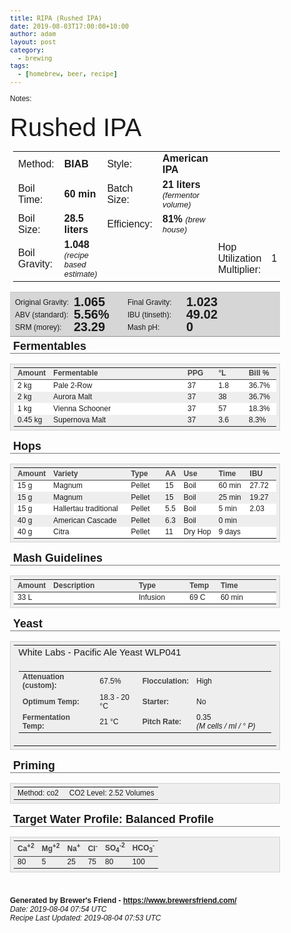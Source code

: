 ```yaml
---
title: RIPA (Rushed IPA)
date: 2019-08-03T17:00:00+10:00
author: adam
layout: post
category:
  - brewing
tags:
  - [homebrew, beer, recipe]
---
```


Notes:

<body style="font: 14px MuseoSans500, Helvetica, Arial, sans-serif; font-size: 12px;">
<h3 style="font-size: 40px; font-weight: normal; line-height: 110%; padding: 5px 0 0 0; margin: 0;">Rushed IPA</h3>
<div style="font-size: 16px; font-weight: normal; padding: 0 0 0 5px;">
<table><tr>
<td>Method:</td><td><b>BIAB</b></td>
<td>Style:</td><td><b>American IPA</b></td>
</tr><tr>
<td>Boil Time:</td><td><b>60 min</b></td>
<td>Batch Size:</td><td><b>21 liters</b> <span style='font-size: 0.8em; font-style: italic;'>(fermentor volume)</span></td>
</tr><tr>
<td>Boil Size:</td><td><b>28.5 liters</b></td>
<td>Efficiency:</td><td><b>81%</b> <span style='font-size: 0.8em; font-style: italic;'>(brew house)</span></td>
</tr><tr>
<td>Boil Gravity:</td><td><b>1.048</b> <span style='font-size: 0.8em; font-style: italic;'>(recipe based estimate)</span></td>
<td>&nbsp;</td><td>&nbsp;</td><td>Hop Utilization Multiplier:</td><td>1</td>
</tr></table>

</div>
<div style="width: 100%; min-width: 320px; max-width: 960px;">
<div style="display: inline-block; width: 100%; padding: 5px 0px 5px 0px; background: #D6D6D6; border-bottom: #8E8E8E 1px solid; border-top: #C8C8C8 1px solid;">  
<div style="display: block; float: left; width: 180px;"><span style="display: block; float: left; margin: 4px 4px 0 8px; width: 90px;">Original Gravity:</span> 
<span style="display: block; font-size: 20px; float: left; line-height: 100%; font-weight: bold; width: 65px;">1.065</span></div> 
<div style="display: block; float: left; width: 180px;"><span style="display: block; float: left; margin: 4px 4px 0 8px; width: 90px;">Final Gravity:</span> 
<span style="display: block; font-size: 20px; float: left; line-height: 100%; font-weight: bold; width: 65px;">1.023</span></div> 
<div style="display: block; float: left; width: 180px;"><span style="display: block; float: left; margin: 4px 4px 0 8px; width: 90px;">ABV (standard):</span> 
<span style="display: block; font-size: 20px; float: left; line-height: 100%; font-weight: bold; width: 65px;">5.56%</span></div> 
<div style="display: block; float: left; width: 180px;"><span style="display: block; float: left; margin: 4px 4px 0 8px; width: 90px;">IBU (tinseth):</span> 
<span style="display: block; font-size: 20px; float: left; line-height: 100%; font-weight: bold; width: 65px;">49.02</span></div> 
<div style="display: block; float: left; width: 180px;"><span style="display: block; float: left; margin: 4px 4px 0 8px; width: 90px;">SRM (morey):</span> 
<span style="display: block; font-size: 20px; float: left; line-height: 100%; font-weight: bold; width: 65px;">23.29</span></div> 
<div style="display: block; float: left; width: 180px;"><span style="display: block; float: left; margin: 4px 4px 0 8px; width: 90px;">Mash pH:</span> 
<span style="display: block; font-size: 20px; float: left; line-height: 100%; font-weight: bold; width: 65px;">0</span></div> 
<div style="clear: both;"></div>
</div>
<div style="border-bottom: #777 1px solid; font-size: 18px; font-weight: bold; padding: 5px 5px 0 5px; margin: 0 0 5px 0; text-align: left;">Fermentables</div>
<table cellspacing="0" cellpadding="4" style="margin-bottom: 10px; background-color: #EEE; border: #D2D2D2 1px solid; width: 100%; border-spacing: 0px 0px; padding: 5px; text-align: left;">
	<tr style="font-size: 12px;">
		<td style="border-bottom: #424242 1px solid; text-align: left; font-weight: bold; color: #424242;" width="10%">
			Amount
		</td>
		<td style="border-bottom: #424242 1px solid; text-align: left; font-weight: bold; color: #424242;" width="54%">
			Fermentable
		</td>
		<td style="border-bottom: #424242 1px solid; text-align: left; font-weight: bold; color: #424242;" width="12%">
			PPG
		</td>
		<td style="border-bottom: #424242 1px solid; text-align: left; font-weight: bold; color: #424242;" width="12%">
			&deg;L
		</td>
		<td style="border-bottom: #424242 1px solid; text-align: left; font-weight: bold; color: #424242;" width="12%">
			Bill %
		</td>
	</tr>
<tr style="font-size: 12px; background: #ffffff;"><td>2 kg</td><td>Pale 2-Row</td><td>37</td><td>1.8</td><td>36.7%</td>
		</tr><tr style="font-size: 12px;"><td>2 kg</td><td>Aurora Malt</td><td>37</td><td>38</td><td>36.7%</td>
		</tr><tr style="font-size: 12px; background: #ffffff;"><td>1 kg</td><td>Vienna Schooner</td><td>37</td><td>57</td><td>18.3%</td>
		</tr><tr style="font-size: 12px;"><td>0.45 kg</td><td>Supernova Malt</td><td>37</td><td>3.6</td><td>8.3%</td>
		</tr></table>
<div style="border-bottom: #777 1px solid; font-size: 18px; font-weight: bold; padding: 5px 5px 0 5px; margin: 0 0 5px 0; text-align: left;">Hops</div>
<table cellspacing="0" cellpadding="4" style="margin-bottom: 10px; background-color: #EEE; border: #D2D2D2 1px solid; width: 100%; border-spacing: 0px 0px; padding: 5px; text-align: left;">
	<tr style="font-size: 12px;">
		<td style="border-bottom: #424242 1px solid; text-align: left; font-weight: bold; color: #424242;" width="10%">
			Amount
		</td>
		<td style="border-bottom: #424242 1px solid; text-align: left; font-weight: bold; color: #424242;" width="34%">
			Variety
		</td>
		<td style="border-bottom: #424242 1px solid; text-align: left; font-weight: bold; color: #424242;" width="14%">
			Type
		</td>
		<td style="border-bottom: #424242 1px solid; text-align: left; font-weight: bold; color: #424242;" width="6%">
			AA
		</td>
		<td style="border-bottom: #424242 1px solid; text-align: left; font-weight: bold; color: #424242;" width="12%">
			Use
		</td>
		<td style="border-bottom: #424242 1px solid; text-align: left; font-weight: bold; color: #424242;" width="12%">
			Time
		</td>
		<td style="border-bottom: #424242 1px solid; text-align: left; font-weight: bold; color: #424242;" width="12%">
			IBU
		</td>
	</tr>
<tr style="font-size: 12px; background: #ffffff;"><td>15 g</td><td>Magnum</td><td>Pellet</td><td>15</td><td><span style='white-space: nowrap;'>Boil</span></td><td><span style='white-space: nowrap;'>60 min</span></td><td>27.72</td>
			</tr><tr style="font-size: 12px;"><td>15 g</td><td>Magnum</td><td>Pellet</td><td>15</td><td><span style='white-space: nowrap;'>Boil</span></td><td><span style='white-space: nowrap;'>25 min</span></td><td>19.27</td>
			</tr><tr style="font-size: 12px; background: #ffffff;"><td>15 g</td><td>Hallertau traditional</td><td>Pellet</td><td>5.5</td><td><span style='white-space: nowrap;'>Boil</span></td><td><span style='white-space: nowrap;'>5 min</span></td><td>2.03</td>
			</tr><tr style="font-size: 12px;"><td>40 g</td><td>American Cascade</td><td>Pellet</td><td>6.3</td><td><span style='white-space: nowrap;'>Boil</span></td><td><span style='white-space: nowrap;'>0 min</span></td><td></td>
			</tr><tr style="font-size: 12px; background: #ffffff;"><td>40 g</td><td>Citra</td><td>Pellet</td><td>11</td><td><span style='white-space: nowrap;'>Dry Hop</span></td><td><span style='white-space: nowrap;'>9 days</span></td><td></td>
			</tr></table>
<div style="border-bottom: #777 1px solid; font-size: 18px; font-weight: bold; padding: 5px 5px 0 5px; margin: 0 0 5px 0; text-align: left;">Mash Guidelines</div>
<table cellspacing="0" cellpadding="4" style="margin-bottom: 10px; background-color: #EEE; border: #D2D2D2 1px solid; width: 100%; border-spacing: 0px 0px; padding: 5px; text-align: left;">
	<tr style="font-size: 12px;">
		<td style="border-bottom: #424242 1px solid; text-align: left; font-weight: bold; color: #424242;" width="10%">
			Amount
		</td>
		<td style="border-bottom: #424242 1px solid; text-align: left; font-weight: bold; color: #424242;" width="34%">
			Description
		</td>
		<td style="border-bottom: #424242 1px solid; text-align: left; font-weight: bold; color: #424242;" width="20%">
			Type
		</td>
		<td style="border-bottom: #424242 1px solid; text-align: left; font-weight: bold; color: #424242;" width="12%">
			Temp
		</td>
		<td style="border-bottom: #424242 1px solid; text-align: left; font-weight: bold; color: #424242;" width="24%">
			Time
		</td>
	</tr>
<tr style="font-size: 12px; background: #ffffff;"><td>33 L</td><td></td><td>Infusion</td><td>69 C</td><td>60 min</td>
			</tr></table>
<div style="border-bottom: #777 1px solid; font-size: 18px; font-weight: bold; padding: 5px 5px 0 5px; margin: 0 0 5px 0; text-align: left;">Yeast</div>
<table cellspacing="0" cellpadding="4" style="margin-bottom: 10px; background-color: #EEE; border: #D2D2D2 1px solid; width: 100%; border-spacing: 0px 0px; padding: 5px; text-align: left;">
<tr style="font-size: 12px;">
<td style="font-size: 15px;">White Labs - Pacific Ale Yeast WLP041</td>
</tr>
<tr>
<td>
<table>
<tr style="font-size: 12px;">
<td style="font-weight: bold; color: #424242;">Attenuation (custom):</td>
<td>
67.5%</td>
<td style="font-weight: bold; color: #424242;">Flocculation:</td><td>
High</td>
</tr>
<tr style="font-size: 12px;">
<td style="font-weight: bold; color: #424242;">Optimum Temp:</td>
<td>
18.3 - 20 &deg;C</td>
<td style="font-weight: bold; color: #424242;">Starter:</td>
<td>
No</td>
</tr>
<tr style="font-size: 12px;">
<td style="font-weight: bold; color: #424242;">Fermentation Temp:</td>
<td>21 &deg;C
</td>
<td style="font-weight: bold; color: #424242;">Pitch Rate:</td>
<td>
0.35 <i><span style='white-space: nowrap;'>(M cells / ml / &deg; P)</span></i>
</td>
</tr>
</table>
</td>
</tr>
</table>
<div style="border-bottom: #777 1px solid; font-size: 18px; font-weight: bold; padding: 5px 5px 0 5px; margin: 0 0 5px 0; text-align: left;">Priming</div>
<table cellspacing="0" cellpadding="4" style="margin-bottom: 10px; background-color: #EEE; border: #D2D2D2 1px solid; width: 100%; border-spacing: 0px 0px; padding: 5px; text-align: left;">
<tr style="font-size: 12px;">
<td>Method: co2&nbsp;&nbsp;&nbsp;&nbsp;&nbsp;CO2 Level: 2.52 Volumes</td>
</tr>
</table>
<div style="border-bottom: #777 1px solid; font-size: 18px; font-weight: bold; padding: 5px 5px 0 5px; margin: 0 0 5px 0; text-align: left;">Target Water Profile: Balanced Profile</div>
<table cellspacing="0" cellpadding="4" style="margin-bottom: 10px; background-color: #EEE; border: #D2D2D2 1px solid; width: 100%; border-spacing: 0px 0px; padding: 5px; text-align: left;">
	<tr style="font-size: 12px;">
		<td style="border-bottom: #424242 1px solid; text-align: left; font-weight: bold; color: #424242;">
			Ca<sup>+2</sup>
		</td>
		<td style="border-bottom: #424242 1px solid; text-align: left; font-weight: bold; color: #424242;">
			Mg<sup>+2</sup>
		</td>
		<td style="border-bottom: #424242 1px solid; text-align: left; font-weight: bold; color: #424242;">
			Na<sup>+</sup>
		</td>
		<td style="border-bottom: #424242 1px solid; text-align: left; font-weight: bold; color: #424242;">
			Cl<sup>-</sup>
		</td>
		<td style="border-bottom: #424242 1px solid; text-align: left; font-weight: bold; color: #424242;">
			SO<sub>4</sub><sup>-2</sup>
		</td>
		<td style="border-bottom: #424242 1px solid; text-align: left; font-weight: bold; color: #424242;">
			HCO<sub>3</sub><sup>-</sup>
		</td>
	</tr>
	<tr style="font-size: 12px;">
		<td>80</td>
		<td>5</td>
		<td>25</td>
		<td>75</td>
		<td>80</td>
		<td>100</td>
	</tr>
</table>
<br/><br/>
<b>Generated by Brewer's Friend - <a href = "https://www.brewersfriend.com/">https://www.brewersfriend.com/</a></b><br/>
<i>Date: 2019-08-04 07:54 UTC</i><br/> 
<i>Recipe Last Updated: 2019-08-04 07:53 UTC</i> 
</div>
</body>
